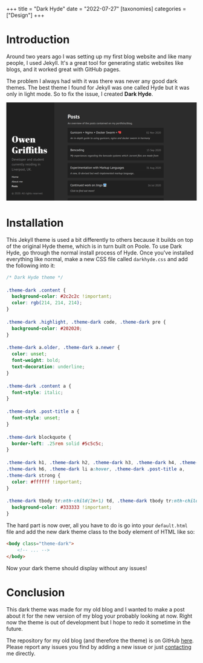 +++
title = "Dark Hyde"
date = "2022-07-27"
[taxonomies]
categories = ["Design"]
+++ 

# Introduction

Around two years ago I was setting up my first blog website and like many people, I used Jekyll. It's a great tool for generating static websites like blogs, and it worked great with GitHub pages.

The problem I always had with it was there was never any good dark themes. The best theme I found for Jekyll was one called Hyde but it was only in light mode. So to fix the issue, I created **Dark Hyde**.

![Example of Dark Hyde](/img/darkhyde/eg.png)

# Installation

This Jekyll theme is used a bit differently to others because it builds on top of the original Hyde theme, which is in turn built on Poole. To use Dark Hyde, go through the normal install process of Hyde. Once you've installed everything like normal, make a new CSS file called `darkhyde.css` and add the following into it:

```css
/* Dark Hyde theme */

.theme-dark .content {
  background-color: #2c2c2c !important;
  color: rgb(214, 214, 214);
}

.theme-dark .highlight, .theme-dark code, .theme-dark pre {
  background-color: #202020;
}

.theme-dark a.older, .theme-dark a.newer {
  color: unset;
  font-weight: bold;
  text-decoration: underline;
}

.theme-dark .content a {
  font-style: italic;
}

.theme-dark .post-title a {
  font-style: unset;
}

.theme-dark blockquote {
  border-left: .25rem solid #5c5c5c;
}

.theme-dark h1, .theme-dark h2, .theme-dark h3, .theme-dark h4, .theme-dark h5,
.theme-dark h6, .theme-dark li a:hover, .theme-dark .post-title a,
.theme-dark strong {
  color: #ffffff !important;
}

.theme-dark tbody tr:nth-child(2n+1) td, .theme-dark tbody tr:nth-child(2n+1) th {
  background-color: #333333 !important;
}
```

The hard part is now over, all you have to do is go into your `default.html` file and add the new dark theme class to the body element of HTML like so:

```html
<body class="theme-dark">
    <!-- ... -->
</body>
```

Now your dark theme should display without any issues!

# Conclusion

This dark theme was made for my old blog and I wanted to make a post about it for the new version of my blog your probably looking at now. Right now the theme is out of development but I hope to redo it sometime in the future.

The repository for my old blog (and therefore the theme) is on GitHub [here](https://github.com/Owez/portfolio/tree/old). Please report any issues you find by adding a new issue or just [contacting](/contact) me directly.
